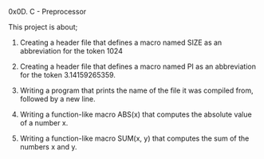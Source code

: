 0x0D. C - Preprocessor

This project is about;

1. Creating a header file that defines a macro named SIZE as an abbreviation for the token 1024

2. Creating a header file that defines a macro named PI as an abbreviation for the token 3.14159265359.

2. Writing a program that prints the name of the file it was compiled from, followed by a new line.

3. Writing a function-like macro ABS(x) that computes the absolute value of a number x.

4. Writing  a function-like macro SUM(x, y) that computes the sum of the numbers x and y.


